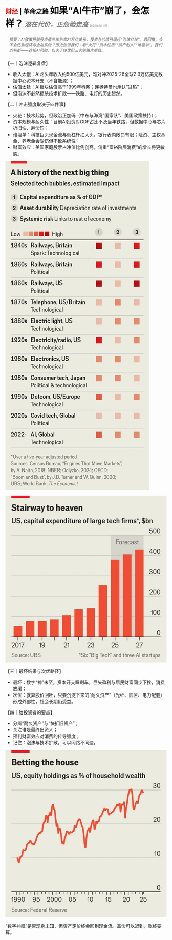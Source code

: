 <span style="color:#E3120B; font-size:14.9pt; font-weight:bold;">财经</span> <span style="color:#000000; font-size:14.9pt; font-weight:bold;">| 革命之路</span>
<span style="color:#000000; font-size:21.0pt; font-weight:bold;">如果“AI牛市”崩了，会怎样？</span>
<span style="color:#808080; font-size:14.9pt; font-weight:bold; font-style:italic;">潜在代价，正危险走高</span>
<span style="color:#808080; font-size:6.2pt;">2025年9月11日</span>

<div style="padding:8px 12px; color:#666; font-size:9.0pt; font-style:italic; margin:12px 0;">摘要：AI叙事把美股市值三年抬高21万亿美元，投资与估值已逼近“泡沫红线”。若回撤，会不会伤到经济与金融系统？历史告诉我们：看“火花”“资本性质”“资产耐久”“谁埋单”。我们的判断——这轮AI风险，仅次于19世纪三次铁路大崩盘。</div>

【一｜泡沫逻辑复盘】

- 收入太慢：AI龙头年收入约500亿美元，难对冲2025-28全球2.9万亿美元数据中心资本开支（不含能源）；
- 估值太猛：AI板块估值高于1999年科网；连奥特曼也承认“过热”；
- 但泡沫不必然扼杀技术扩散——铁路、电灯的历史皆然。

【二｜冲击强度取决于四件事】

- 火花：技术起势，但政治正加码（中东与海湾“国家队”、美国政策扶持）；
- 资本规模与耐久性：目前AI投资对GDP占比不及当年铁路，但数据中心与芯片折旧快、寿命短；
- 谁埋单：科技巨头现金流与低杠杆扛大头，银行表内敞口有限；险资、主权基金、养老金会受伤但不致系统性；
- 财富效应：美国家庭股票占净值比例创高，倚重“富裕阶层消费”的增长将更敏感。

![](../images/060_What_if_the_AI_stockmarket_blows_up/p0245_img01.jpeg)

![](../images/060_What_if_the_AI_stockmarket_blows_up/p0245_img02.jpeg)

【三｜最坏结果与次优路径】

- 最坏：数字“神”未至，资本开支踩刹车，巨头盈利与居民财富同步下挫，消费放缓；
- 次优：就算股价回吐，只要沉淀下来的“耐久资产”（光纤、园区、电力配套）形成外部性，社会长期仍受益。

【四｜给投资者的要点】

- 分辨“耐久资产”与“快折旧资产”；
- 关注谁是最终出资人；
- 预判财富效应对消费的传导强度；
- 记住：泡沫与技术扩散，可以同路不同速。

![](../images/060_What_if_the_AI_stockmarket_blows_up/p0247_img01.jpeg)

“数字神祇”是否现身未知，但资产定价终会回到现金流。革命可以迟到，账终要算。

